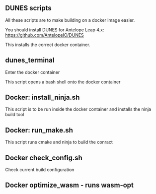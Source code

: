 ## DUNES scripts 

All these scripts are to make building on a docker image easier.

You should install DUNES for Antelope Leap 4.x:
https://github.com/AntelopeIO/DUNES

This installs the correct docker container.

## dunes_terminal

Enter the docker container

This script opens a bash shell onto the docker container

## Docker: install_ninja.sh

This script is to be run inside the docker container and installs the ninja build tool

## Docker: run_make.sh

This script runs cmake and ninja to build the conract

## Docker check_config.sh

Check current build configuration

## Docker optimize_wasm - runs wasm-opt
